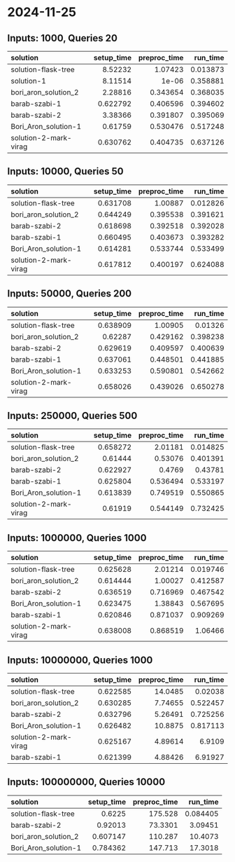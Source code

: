 # 2024-11-25

## Inputs: 1000, Queries 20

| solution              |   setup_time |   preproc_time |   run_time |
|:----------------------|-------------:|---------------:|-----------:|
| solution-flask-tree   |     8.52232  |       1.07423  |   0.013873 |
| solution-1            |     8.11514  |       1e-06    |   0.358881 |
| bori_aron_solution_2  |     2.28816  |       0.343654 |   0.368035 |
| barab-szabi-1         |     0.622792 |       0.406596 |   0.394602 |
| barab-szabi-2         |     3.38366  |       0.391807 |   0.395069 |
| Bori_Aron_solution-1  |     0.61759  |       0.530476 |   0.517248 |
| solution-2-mark-virag |     0.630762 |       0.404735 |   0.637126 |

## Inputs: 10000, Queries 50

| solution              |   setup_time |   preproc_time |   run_time |
|:----------------------|-------------:|---------------:|-----------:|
| solution-flask-tree   |     0.631708 |       1.00887  |   0.012826 |
| bori_aron_solution_2  |     0.644249 |       0.395538 |   0.391621 |
| barab-szabi-2         |     0.618698 |       0.392518 |   0.392028 |
| barab-szabi-1         |     0.660495 |       0.403673 |   0.393282 |
| Bori_Aron_solution-1  |     0.614281 |       0.533744 |   0.533499 |
| solution-2-mark-virag |     0.617812 |       0.400197 |   0.624088 |

## Inputs: 50000, Queries 200

| solution              |   setup_time |   preproc_time |   run_time |
|:----------------------|-------------:|---------------:|-----------:|
| solution-flask-tree   |     0.638909 |       1.00905  |   0.01326  |
| bori_aron_solution_2  |     0.62287  |       0.429162 |   0.398238 |
| barab-szabi-2         |     0.629619 |       0.409597 |   0.400639 |
| barab-szabi-1         |     0.637061 |       0.448501 |   0.441885 |
| Bori_Aron_solution-1  |     0.633253 |       0.590801 |   0.542662 |
| solution-2-mark-virag |     0.658026 |       0.439026 |   0.650278 |

## Inputs: 250000, Queries 500

| solution              |   setup_time |   preproc_time |   run_time |
|:----------------------|-------------:|---------------:|-----------:|
| solution-flask-tree   |     0.658272 |       2.01181  |   0.014825 |
| bori_aron_solution_2  |     0.61444  |       0.53076  |   0.401391 |
| barab-szabi-2         |     0.622927 |       0.4769   |   0.43781  |
| barab-szabi-1         |     0.625804 |       0.536494 |   0.533197 |
| Bori_Aron_solution-1  |     0.613839 |       0.749519 |   0.550865 |
| solution-2-mark-virag |     0.61919  |       0.544149 |   0.732425 |

## Inputs: 1000000, Queries 1000

| solution              |   setup_time |   preproc_time |   run_time |
|:----------------------|-------------:|---------------:|-----------:|
| solution-flask-tree   |     0.625628 |       2.01214  |   0.019746 |
| bori_aron_solution_2  |     0.614444 |       1.00027  |   0.412587 |
| barab-szabi-2         |     0.636519 |       0.716969 |   0.467542 |
| Bori_Aron_solution-1  |     0.623475 |       1.38843  |   0.567695 |
| barab-szabi-1         |     0.620846 |       0.871037 |   0.909269 |
| solution-2-mark-virag |     0.638008 |       0.868519 |   1.06466  |

## Inputs: 10000000, Queries 1000

| solution              |   setup_time |   preproc_time |   run_time |
|:----------------------|-------------:|---------------:|-----------:|
| solution-flask-tree   |     0.622585 |       14.0485  |   0.02038  |
| bori_aron_solution_2  |     0.630285 |        7.74655 |   0.522457 |
| barab-szabi-2         |     0.632796 |        5.26491 |   0.725256 |
| Bori_Aron_solution-1  |     0.626482 |       10.8875  |   0.817113 |
| solution-2-mark-virag |     0.625167 |        4.89614 |   6.9109   |
| barab-szabi-1         |     0.621399 |        4.88426 |   6.91927  |

## Inputs: 100000000, Queries 10000

| solution             |   setup_time |   preproc_time |   run_time |
|:---------------------|-------------:|---------------:|-----------:|
| solution-flask-tree  |     0.6225   |       175.528  |   0.084405 |
| barab-szabi-2        |     0.92013  |        73.3301 |   3.09451  |
| bori_aron_solution_2 |     0.607147 |       110.287  |  10.4073   |
| Bori_Aron_solution-1 |     0.784362 |       147.713  |  17.3018   |